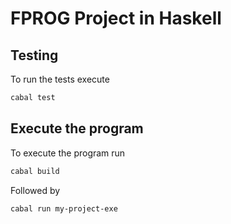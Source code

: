 # FPROG Project in Haskell

## Testing

To run the tests execute
```bash
cabal test
```

## Execute the program

To execute the program run
```bash
cabal build
```
Followed by

```bash
cabal run my-project-exe
```

